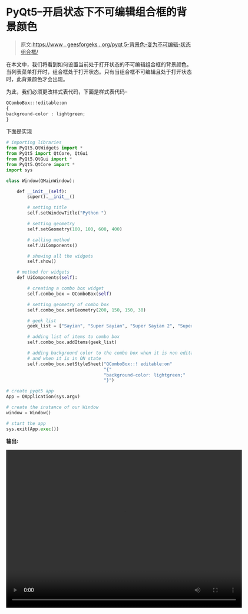 # PyQt5–开启状态下不可编辑组合框的背景颜色

> 原文:[https://www . geesforgeks . org/pyqt 5-背景色-变为不可编辑-状态组合框/](https://www.geeksforgeeks.org/pyqt5-background-color-to-non-editable-combobox-in-on-state/)

在本文中，我们将看到如何设置当前处于打开状态的不可编辑组合框的背景颜色。当列表菜单打开时，组合框处于打开状态。只有当组合框不可编辑且处于打开状态时，此背景颜色才会出现。

为此，我们必须更改样式表代码，下面是样式表代码–

```py
QComboBox::!editable:on
{
background-color : lightgreen;
}

```

下面是实现

```py
# importing libraries
from PyQt5.QtWidgets import * 
from PyQt5 import QtCore, QtGui
from PyQt5.QtGui import * 
from PyQt5.QtCore import * 
import sys

class Window(QMainWindow):

    def __init__(self):
        super().__init__()

        # setting title
        self.setWindowTitle("Python ")

        # setting geometry
        self.setGeometry(100, 100, 600, 400)

        # calling method
        self.UiComponents()

        # showing all the widgets
        self.show()

    # method for widgets
    def UiComponents(self):

        # creating a combo box widget
        self.combo_box = QComboBox(self)

        # setting geometry of combo box
        self.combo_box.setGeometry(200, 150, 150, 30)

        # geek list
        geek_list = ["Sayian", "Super Sayian", "Super Sayian 2", "Super Sayian B"]

        # adding list of items to combo box
        self.combo_box.addItems(geek_list)

        # adding background color to the combo box when it is non editable
        # and when it is in ON state
        self.combo_box.setStyleSheet("QComboBox::! editable:on"
                                     "{"
                                     "background-color: lightgreen;"
                                     "}")

# create pyqt5 app
App = QApplication(sys.argv)

# create the instance of our Window
window = Window()

# start the app
sys.exit(App.exec())
```

**输出:**

<video class="wp-video-shortcode" id="video-399633-1" width="640" height="428" preload="metadata" controls=""><source type="video/mp4" src="https://media.geeksforgeeks.org/wp-content/uploads/20200417000654/Python-17-04-2020-00_02_15.mp4?_=1">[https://media.geeksforgeeks.org/wp-content/uploads/20200417000654/Python-17-04-2020-00_02_15.mp4](https://media.geeksforgeeks.org/wp-content/uploads/20200417000654/Python-17-04-2020-00_02_15.mp4)</video>